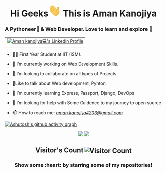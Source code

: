
<h1 align='center'> Hi Geeks<img src="https://raw.githubusercontent.com/ABSphreak/ABSphreak/master/gifs/Hi.gif"  width="40" height="40"> This is Aman Kanojiya </h1>

### A Pythoneer🐍 & Web Developer. Love to learn and explore 🚀 

<table align="center"><tr><td align="center"> <a href="https://www.linkedin.com/in/aman-kanojiya-782263188/"><img src="https://cdn.jsdelivr.net/npm/simple-icons@v3/icons/linkedin.svg" alt="Aman kanojiya💻's Linkedin Profile"  height="25" width="25"</a></td></tr></table>
 
- 👨‍💻 First Year Student at IIT (ISM).

- 🔭 I’m currently working on Web Development Skills.
 
- 👯 I’m looking to collaborate on all types of Projects

- 💬Like to talk about Web development, Pyhton

- 🌱 I’m currently learning Express, Passport, Django, DevOps

- 🤔 I’m looking for help with Some Guidence to my journey to open source

- 📫 How to reach me: *aman.kanojiya4203@gmail.com*


[![Ashutosh's github activity graph](https://activity-graph.herokuapp.com/graph?username=AMANKANOJIYA&theme=react-dark&hide_border=true)](https://github.com/ashutosh00710/github-readme-activity-graph)


<div align="center">
  <img width="48%" src="https://github-readme-stats.vercel.app/api?username=AMANKANOJIYA&theme=radical&show_icons=true" />
  <img width="48%" src="https://github-readme-streak-stats.herokuapp.com/?user=AMANKANOJIYA&theme=radical&show_icons=true" />
</div>

<h2 align="center">Visitor's Count <img align="center" src="https://profile-counter.glitch.me/AMANKANOJIYA/count.svg" alt="Visitor Count" /></h2>
<h3 align="center">Show some :heart: by starring some of my repositories! </h3>

